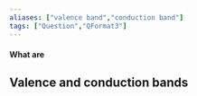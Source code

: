 ```yaml
---
aliases: ["valence band","conduction band"]
tags: ["Question","QFormat3"]
---
```


#### What are
## Valence and conduction bands
